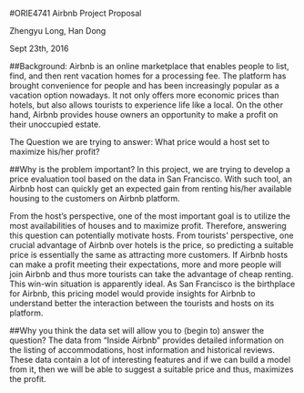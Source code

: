 ﻿#ORIE4741 Airbnb Project Proposal

Zhengyu Long, Han Dong

Sept 23th, 2016

##Background:
Airbnb is an online marketplace that enables people to list, find, and then rent vacation homes for a processing fee. The platform has brought convenience for people and has been increasingly popular as a vacation option nowadays. It not only offers more economic prices than hotels, but also allows tourists to experience life like a local. On the other hand, Airbnb provides house owners an opportunity to make a profit on their unoccupied estate. 

The Question we are trying to answer: What price would a host set to maximize his/her profit?

##Why is the problem important?
In this project, we are trying to develop a price evaluation tool based on the data in San Francisco. With such tool, an Airbnb host can quickly get an expected gain from renting his/her available housing to the customers on Airbnb platform. 

From the host’s perspective, one of the most important goal is to utilize the most availabilities of houses and to maximize profit. Therefore, answering this question can potentially motivate hosts.
From tourists' perspective, one crucial advantage of Airbnb over hotels is the price, so predicting a suitable price is essentially the same as attracting more customers. If Airbnb hosts can make a profit meeting their expectations, more and more people will join Airbnb and thus more tourists can take the advantage of cheap renting. This win-win situation is apparently ideal.
As San Francisco is the birthplace for Airbnb, this pricing model would provide insights for Airbnb to understand better the interaction between the tourists and hosts on its platform.

##Why you think the data set will allow you to (begin to) answer the question?
The data from “Inside Airbnb” provides detailed information on the listing of accommodations, host information and historical reviews. These data contain a lot of interesting features and if we can build a model from it, then we will be able to suggest a suitable price and thus, maximizes the profit. 


